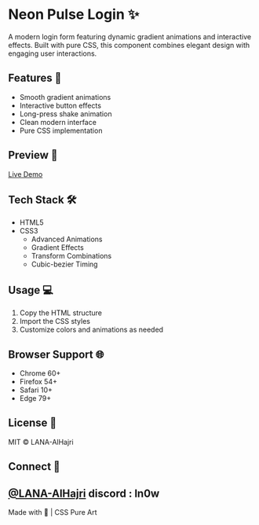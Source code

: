 # Neon Pulse Login ✨

A modern login form featuring dynamic gradient animations and interactive effects. Built with pure CSS, this component combines elegant design with engaging user interactions.

## Features 🚀
- Smooth gradient animations
- Interactive button effects
- Long-press shake animation
- Clean modern interface
- Pure CSS implementation

## Preview 🎯
[Live Demo](https://uiverse.io/LANA-AlHajri/calm-lizard-67)

## Tech Stack 🛠️
- HTML5
- CSS3
  - Advanced Animations
  - Gradient Effects
  - Transform Combinations
  - Cubic-bezier Timing

## Usage 💻
1. Copy the HTML structure
2. Import the CSS styles
3. Customize colors and animations as needed

## Browser Support 🌐
- Chrome 60+
- Firefox 54+
- Safari 10+
- Edge 79+

## License 📄
MIT © LANA-AlHajri

## Connect 🤝
[@LANA-AlHajri](https://github.com/LANA-AlHajri)
discord : ln0w
---
Made with 💜 | CSS Pure Art
